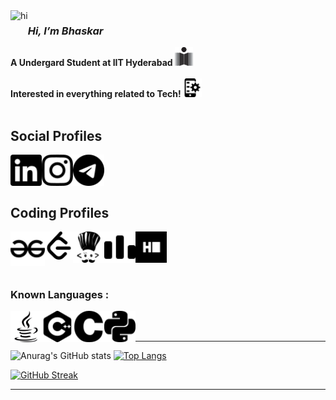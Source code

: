 
<img align="left" src="https://camo.githubusercontent.com/e8e7b06ecf583bc040eb60e44eb5b8e0ecc5421320a92929ce21522dbc34c891/68747470733a2f2f6d656469612e67697068792e636f6d2f6d656469612f6876524a434c467a6361737252346961377a2f67697068792e676966" height="50" alt="hi" >  
<h3><i>Hi, I’m Bhaskar</i></h3>   
<b>A Undergard Student at IIT Hyderabad <img align="centre" src="https://raw.githubusercontent.com/bhaskaraa45/bhaskaraa45/main/icons/iith.png" height="30" alt="iith"> </b>
<br>
<br>
<b>Interested in everything related to Tech! <img align="centre" src="https://raw.githubusercontent.com/bhaskaraa45/bhaskaraa45/c3581db1fe0e89ffe192e9a403b58cecba5d5176/icons/androidDev.svg" height="30" alt="iith"></b>

<br>
<br>
<h2>Social Profiles</h2>
<p><a href="https://www.linkedin.com/in/bhaskaraa45/" target="blank"><img align="left" src="https://raw.githubusercontent.com/bhaskaraa45/bhaskaraa45/main/icons/linkedin.svg" height="50" alt="LinkedIn" ></a>
  <a href="https://www.instagram.com/bhaskar_aa45/" target="blank"><img align="left" src="https://raw.githubusercontent.com/bhaskaraa45/bhaskaraa45/main/icons/instagram.svg" height="50" alt="instagram" ></a> 
 <a href="https://raw.githubusercontent.com/bhaskaraa45/bhaskaraa45/main/icons/colored/icons8-facebook-circled%20(1).gif" height="50" alt="facebook"></a>     
  <a href="https://www.t.me/bhaskar_aa45/" target="blank"><img align="left" src="https://raw.githubusercontent.com/bhaskaraa45/bhaskaraa45/main/icons/telegram.svg" height="50" alt ="telegram"></a> </p>

<br>
<br>
<br>

<h2>Coding Profiles</h1>
<p> <a href="https://auth.geeksforgeeks.org/user/bhaskar_aa45/?utm_source=geeksforgeeks&utm_medium=my_profile&utm_campaign=auth_user" target="blank"><img align="left" src="https://raw.githubusercontent.com/bhaskaraa45/bhaskaraa45/main/icons/geeksforgeeks.svg" height="55" alt="gfg"></a>   
  <a href="https://leetcode.com/bhaskar_aa45/" target="blank"><img align="left" src="https://raw.githubusercontent.com/bhaskaraa45/bhaskaraa45/main/icons/leetcode.svg" height="45" alt="leetcode"></a> 
  <a href="https://www.codechef.com/users/bhaskar_aa45" target="blank"><img align="left" src="https://raw.githubusercontent.com/bhaskaraa45/bhaskaraa45/main/icons/codechef.svg" height="50" alt="codechef" ></a>  
  <a href="https://codeforces.com/" target="blank"><img align="left" src="https://raw.githubusercontent.com/bhaskaraa45/bhaskaraa45/main/icons/codeforces.svg" height="50" alt="codeforces" ></a>   
  <a href="https://www.hackerrank.com/bhaskar_aa45" target="blank"><img align="left" src="https://raw.githubusercontent.com/bhaskaraa45/bhaskaraa45/main/icons/hackerrank.svg" height="50" alt="hackerrank" ></a>
</p> 

<br>
<br>
<br>
<br>
<h3>Known Languages : </h2>
<p>
<img align="left" src="https://raw.githubusercontent.com/bhaskaraa45/bhaskaraa45/main/icons/java.svg" height="50" alt="java" description = "java" >
<img align="left" src="https://raw.githubusercontent.com/bhaskaraa45/bhaskaraa45/main/icons/cplusplus.svg" height="50" alt="c++" >
<img align="left" src="https://raw.githubusercontent.com/bhaskaraa45/bhaskaraa45/main/icons/c.svg" height="50" alt="c" >
<img align="left" src="https://raw.githubusercontent.com/bhaskaraa45/bhaskaraa45/main/icons/python.svg" height="50" alt="python" >
  </p>
  <br>
  <br>
  <hr>



![Anurag's GitHub stats](https://github-readme-stats.vercel.app/api?username=bhaskaraa45&count_private=true&show_icons=true&theme=transparent)                                                          [![Top Langs](https://github-readme-stats.vercel.app/api/top-langs/?username=bhaskaraa45)](https://github.com/anuraghazra/github-readme-stats)
<br>

[![GitHub Streak](https://github-readme-streak-stats.herokuapp.com?user=bhaskaraa45)](https://git.io/streak-stats)
<hr>


<!---
bhaskaraa45/bhaskaraa45 is a ✨ special ✨ repository because its `README.md` (this file) appears on your GitHub profile.
You can click the Preview link to take a look at your changes.
--->
